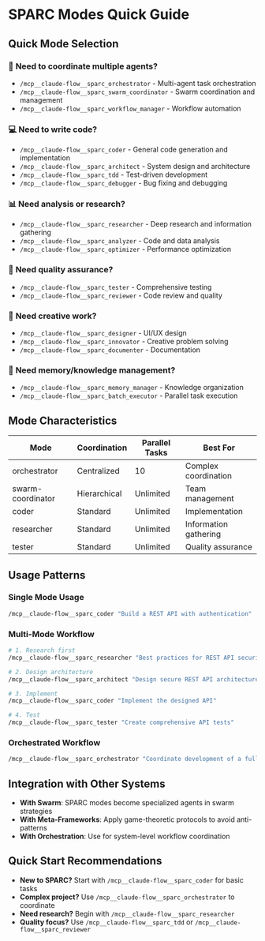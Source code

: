 # SPARC Modes Quick Guide

## Quick Mode Selection

### 🎯 **Need to coordinate multiple agents?**
- `/mcp__claude-flow__sparc_orchestrator` - Multi-agent task orchestration
- `/mcp__claude-flow__sparc_swarm_coordinator` - Swarm coordination and management
- `/mcp__claude-flow__sparc_workflow_manager` - Workflow automation

### 💻 **Need to write code?**
- `/mcp__claude-flow__sparc_coder` - General code generation and implementation
- `/mcp__claude-flow__sparc_architect` - System design and architecture
- `/mcp__claude-flow__sparc_tdd` - Test-driven development
- `/mcp__claude-flow__sparc_debugger` - Bug fixing and debugging

### 📊 **Need analysis or research?**
- `/mcp__claude-flow__sparc_researcher` - Deep research and information gathering
- `/mcp__claude-flow__sparc_analyzer` - Code and data analysis
- `/mcp__claude-flow__sparc_optimizer` - Performance optimization

### 🧪 **Need quality assurance?**
- `/mcp__claude-flow__sparc_tester` - Comprehensive testing
- `/mcp__claude-flow__sparc_reviewer` - Code review and quality

### 🎨 **Need creative work?**
- `/mcp__claude-flow__sparc_designer` - UI/UX design
- `/mcp__claude-flow__sparc_innovator` - Creative problem solving
- `/mcp__claude-flow__sparc_documenter` - Documentation

### 🧠 **Need memory/knowledge management?**
- `/mcp__claude-flow__sparc_memory_manager` - Knowledge organization
- `/mcp__claude-flow__sparc_batch_executor` - Parallel task execution

## Mode Characteristics

| Mode | Coordination | Parallel Tasks | Best For |
|------|-------------|----------------|----------|
| orchestrator | Centralized | 10 | Complex coordination |
| swarm-coordinator | Hierarchical | Unlimited | Team management |
| coder | Standard | Unlimited | Implementation |
| researcher | Standard | Unlimited | Information gathering |
| tester | Standard | Unlimited | Quality assurance |

## Usage Patterns

### **Single Mode Usage**
```bash
/mcp__claude-flow__sparc_coder "Build a REST API with authentication"
```

### **Multi-Mode Workflow**
```bash
# 1. Research first
/mcp__claude-flow__sparc_researcher "Best practices for REST API security"

# 2. Design architecture  
/mcp__claude-flow__sparc_architect "Design secure REST API architecture"

# 3. Implement
/mcp__claude-flow__sparc_coder "Implement the designed API"

# 4. Test
/mcp__claude-flow__sparc_tester "Create comprehensive API tests"
```

### **Orchestrated Workflow**
```bash
/mcp__claude-flow__sparc_orchestrator "Coordinate development of a full-stack application with multiple teams"
```

## Integration with Other Systems

- **With Swarm**: SPARC modes become specialized agents in swarm strategies
- **With Meta-Frameworks**: Apply game-theoretic protocols to avoid anti-patterns
- **With Orchestration**: Use for system-level workflow coordination

## Quick Start Recommendations

- **New to SPARC?** Start with `/mcp__claude-flow__sparc_coder` for basic tasks
- **Complex project?** Use `/mcp__claude-flow__sparc_orchestrator` to coordinate
- **Need research?** Begin with `/mcp__claude-flow__sparc_researcher`
- **Quality focus?** Use `/mcp__claude-flow__sparc_tdd` or `/mcp__claude-flow__sparc_reviewer` 
